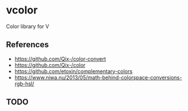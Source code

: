 # vcolor
Color library for V

## References
- https://github.com/Qix-/color-convert
- https://github.com/Qix-/color
- https://github.com/etoxin/complementary-colors
- https://www.niwa.nu/2013/05/math-behind-colorspace-conversions-rgb-hsl/

## TODO
